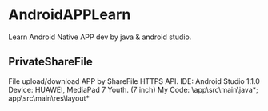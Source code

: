 # AndroidAPPLearn
Learn Android Native APP dev by java &amp; android studio.

PrivateShareFile
----------------
File upload/download APP by ShareFile HTTPS API.
IDE: Android Studio 1.1.0
Device: HUAWEI, MediaPad 7 Youth. (7 inch)
My Code: \app\src\main\java\*; app\src\main\res\layout\*




